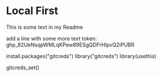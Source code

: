 # Local First

This is some text in my Readme

add a line with some more text
token: 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

install.packages("gitcreds")
library("gitcreds")
library(usethis)

gitcreds_set() 